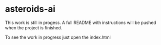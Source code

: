 # asteroids-ai

This work is still in progess. A full README with instructions will be pushed when the project is finished.


To see the work in progress just open the index.html
